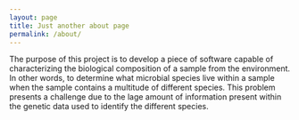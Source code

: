 ```yaml
---
layout: page
title: Just another about page
permalink: /about/
---
```


The purpose of this project is to develop a piece of software capable of characterizing the biological composition of a sample from the environment. In other words, to determine what microbial species live within a sample when the sample contains a multitude of different species. This problem presents a challenge due to the lage amount of information present within the genetic data used to identify the different species. 
